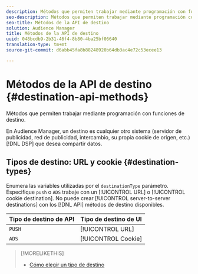 ```yaml
---
description: Métodos que permiten trabajar mediante programación con funciones de destino.
seo-description: Métodos que permiten trabajar mediante programación con funciones de destino.
seo-title: Métodos de la API de destino
solution: Audience Manager
title: Métodos de la API de destino
uuid: 048bcdb9-2b31-46f4-8b80-4ba25bf06640
translation-type: tm+mt
source-git-commit: d6abb45fa8b88248920b64db3ac4e72c53ecee13

---
```



# Métodos de la API de destino {#destination-api-methods}

Métodos que permiten trabajar mediante programación con funciones de destino.

<!-- c_destinations_api.xml -->

En Audience Manager, un destino es cualquier otro sistema (servidor de publicidad, red de publicidad, intercambio, su propia cookie de origen, etc.) [!DNL DSP] que desea compartir datos.

## Tipos de destino: URL y cookie {#destination-types}

Enumera las variables utilizadas por el `destinationType` parámetro. Especifique `push` o `ADS` trabaje con un [!UICONTROL URL] o [!UICONTROL cookie destination]. No puede crear [!UICONTROL server-to-server destinations] con los [!DNL API] métodos de destino disponibles.

<!-- r_destination_types.xml -->

| Tipo de destino de API | Tipo de destino de UI |
|---|---|
| `PUSH` | [!UICONTROL URL] |
| `ADS` | [!UICONTROL Cookie] |

>[!MORELIKETHIS]
>
>* [Cómo elegir un tipo de destino](../../../features/destinations/destinations.md)

